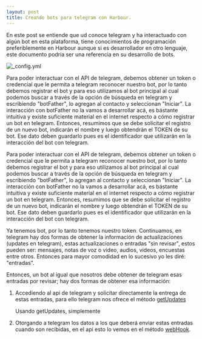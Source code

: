 ```yaml
---
layout: post
title: Creando bots para telegram con Harbour.
---
```


En este post se entiende que ud conoce telegram y ha interactuado con algún bot en esta plataforma, tiene conocimientos de programación preferiblemente en Harbour aunque si es desarrollador en otro lenguaje, este documento podría ser una referencia en su desarrollo de bots. 

![_config.yml]({{site.baseurl}}/images/tlgrm_botfather_01.png)

Para poder interactuar con el API de telegram, debemos obtener un token o credencial que le permita a telegram reconocer nuestro bot, por lo tanto debemos registrar el bot y para eso utilizamos al bot principal al cual podemos buscar a través de la opción de búsqueda en telegram y escribiendo "botFather", lo agregan al contacto y seleccionan "Iniciar". La interacción con botFather no la vamos a desarrollar acá, es bástante intuitiva y existe suficiente material en el internet respecto a cómo registrar un bot en telegram. Entonces, resumimos que se debe solicitar el registro de un nuevo bot, indicarán el nombre y luego obtendrán el TOKEN de su bot. Ese dato deben guardarlo pues es el identificador que utilizarán en la interacción del bot con telegram.

Para poder interactuar con el API de telegram, debemos obtener un token o credencial que le permita a telegram reconocer nuestro bot, por lo tanto debemos registrar el bot y para eso utilizamos al bot principal al cual podemos buscar a través de la opción de búsqueda en telegram y escribiendo "botFather", lo agregan al contacto y seleccionan "Iniciar". La interacción con botFather no la vamos a desarrollar acá, es bástante intuitiva y existe suficiente material en el internet respecto a cómo registrar un bot en telegram. Entonces, resumimos que se debe solicitar el registro de un nuevo bot, indicarán el nombre y luego obtendrán el TOKEN de su bot. Ese dato deben guardarlo pues es el identificador que utilizarán en la interacción del bot con telegram.

Ya tenemos bot, por lo tanto tenemos nuestro token. Continuamos, en telegram hay dos formas de obtener la información de actualizaciones (updates en telegram), estas actualizaciones o entradas "sin revisar", estos pueden ser: mensajes, notas de voz o video, audios, videos, encuestas entre otros. Entonces para mayor comodidad en lo sucesivo yo les diré: "entradas".

Entonces, un bot al igual que nosotros debe obtener de telegram esas entradas por revisar; hay dos formas de obtener esa información:

1. Accediendo al api de telegram y solicitar directamente la entrega de estas entradas, para ello telegram nos ofrece el método [getUpdates](https://core.telegram.org/bots/api#getupdates) 

   Usando getUpdates, simplemente 

2. Otorgando a telegram los datos a los que deberá enviar estas entradas cuando son recibidas, en el api esto lo vemos en el método [webHook](https://core.telegram.org/bots/api#setwebhook).



